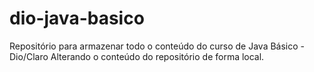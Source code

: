 # dio-java-basico
Repositório para armazenar todo o conteúdo do curso de Java Básico - Dio/Claro
Alterando o conteúdo do repositório de forma local.
